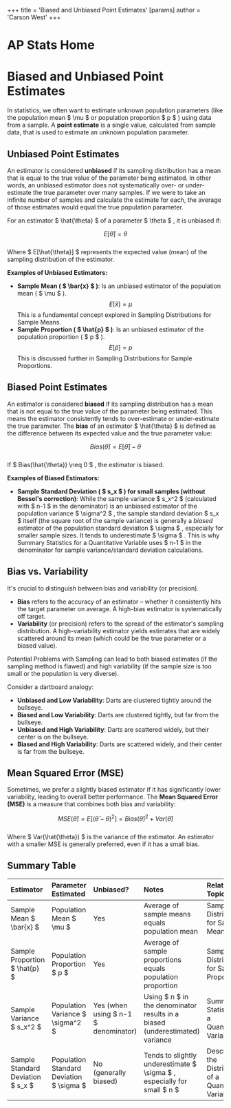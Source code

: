 +++
 title = 'Biased and Unbiased Point Estimates'
[params]
	author = 'Carson West'
+++
# AP Stats Home
# Biased and Unbiased Point Estimates

In statistics, we often want to estimate unknown population parameters (like the population mean  $ \mu $  or population proportion  $ p $ ) using data from a sample. A **point estimate** is a single value, calculated from sample data, that is used to estimate an unknown population parameter.

## Unbiased Point Estimates

An estimator is considered **unbiased** if its sampling distribution has a mean that is equal to the true value of the parameter being estimated. In other words, an unbiased estimator does not systematically over- or under-estimate the true parameter over many samples. If we were to take an infinite number of samples and calculate the estimate for each, the average of those estimates would equal the true population parameter.

For an estimator  $ \hat{\theta} $  of a parameter  $ \theta $ , it is unbiased if:

 $$  E[\hat{\theta}] = \theta
 $$  
Where  $ E[\hat{\theta}] $  represents the expected value (mean) of the sampling distribution of the estimator.

**Examples of Unbiased Estimators:**

*   **Sample Mean ( $ \bar{x} $ )**: Is an unbiased estimator of the population mean ( $ \mu $ ).
     $$      E[\bar{x}] = \mu
     $$      This is a fundamental concept explored in Sampling Distributions for Sample Means.
*   **Sample Proportion ( $ \hat{p} $ )**: Is an unbiased estimator of the population proportion ( $ p $ ).
     $$      E[\hat{p}] = p
     $$      This is discussed further in Sampling Distributions for Sample Proportions.

## Biased Point Estimates

An estimator is considered **biased** if its sampling distribution has a mean that is not equal to the true value of the parameter being estimated. This means the estimator consistently tends to over-estimate or under-estimate the true parameter. The **bias** of an estimator  $ \hat{\theta} $  is defined as the difference between its expected value and the true parameter value:

 $$  Bias(\hat{\theta}) = E[\hat{\theta}] - \theta
 $$  
If  $ Bias(\hat{\theta}) \neq 0 $ , the estimator is biased.

**Examples of Biased Estimators:**

*   **Sample Standard Deviation ( $ s_x $ ) for small samples (without Bessel's correction)**: While the sample variance  $ s_x^2 $  (calculated with  $ n-1 $  in the denominator) is an unbiased estimator of the population variance  $ \sigma^2 $ , the sample standard deviation  $ s_x $  itself (the square root of the sample variance) is generally a *biased* estimator of the population standard deviation  $ \sigma $ , especially for smaller sample sizes. It tends to underestimate  $ \sigma $ . This is why Summary Statistics for a Quantitative Variable uses  $ n-1 $  in the denominator for sample variance/standard deviation calculations.

## Bias vs. Variability

It's crucial to distinguish between bias and variability (or precision).

*   **Bias** refers to the accuracy of an estimator – whether it consistently hits the target parameter on average. A high-bias estimator is systematically off target.
*   **Variability** (or precision) refers to the spread of the estimator's sampling distribution. A high-variability estimator yields estimates that are widely scattered around its mean (which could be the true parameter or a biased value).

Potential Problems with Sampling can lead to both biased estimates (if the sampling method is flawed) and high variability (if the sample size is too small or the population is very diverse).

Consider a dartboard analogy:
*   **Unbiased and Low Variability**: Darts are clustered tightly around the bullseye.
*   **Biased and Low Variability**: Darts are clustered tightly, but far from the bullseye.
*   **Unbiased and High Variability**: Darts are scattered widely, but their center is on the bullseye.
*   **Biased and High Variability**: Darts are scattered widely, and their center is far from the bullseye.

## Mean Squared Error (MSE)

Sometimes, we prefer a slightly biased estimator if it has significantly lower variability, leading to overall better performance. The **Mean Squared Error (MSE)** is a measure that combines both bias and variability:

 $$  MSE(\hat{\theta}) = E[(\hat{\theta} - \theta)^2] = Bias(\hat{\theta})^2 + Var(\hat{\theta})
 $$  
Where  $ Var(\hat{\theta}) $  is the variance of the estimator. An estimator with a smaller MSE is generally preferred, even if it has a small bias.

## Summary Table

| Estimator        | Parameter Estimated | Unbiased?                               | Notes                                                              | Related Topic                                               |
| :--------------- | :------------------ | :-------------------------------------- | :----------------------------------------------------------------- | :---------------------------------------------------------- |
| Sample Mean  $ \bar{x} $   | Population Mean  $ \mu $  | Yes                                     | Average of sample means equals population mean                     | Sampling Distributions for Sample Means                 |
| Sample Proportion  $ \hat{p} $  | Population Proportion  $ p $  | Yes                                     | Average of sample proportions equals population proportion         | Sampling Distributions for Sample Proportions           |
| Sample Variance  $ s_x^2 $  | Population Variance  $ \sigma^2 $  | Yes (when using  $ n-1 $  denominator) | Using  $ n $  in the denominator results in a biased (underestimated) variance | Summary Statistics for a Quantitative Variable          |
| Sample Standard Deviation  $ s_x $  | Population Standard Deviation  $ \sigma $  | No (generally biased)               | Tends to slightly underestimate  $ \sigma $ , especially for small  $ n $  | Describing the Distribution of a Quantitative Variable |